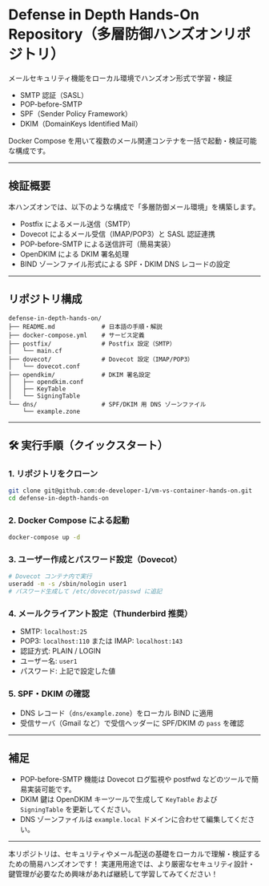 # Defense in Depth Hands-On Repository（多層防御ハンズオンリポジトリ）

メールセキュリティ機能をローカル環境でハンズオン形式で学習・検証

- SMTP 認証（SASL）
- POP-before-SMTP
- SPF（Sender Policy Framework）
- DKIM（DomainKeys Identified Mail）

Docker Compose を用いて複数のメール関連コンテナを一括で起動・検証可能な構成です。

---

## 検証概要

本ハンズオンでは、以下のような構成で「多層防御メール環境」を構築します。

- Postfix によるメール送信（SMTP）
- Dovecot によるメール受信（IMAP/POP3）と SASL 認証連携
- POP-before-SMTP による送信許可（簡易実装）
- OpenDKIM による DKIM 署名処理
- BIND ゾーンファイル形式による SPF・DKIM DNS レコードの設定


---

## リポジトリ構成
```
defense-in-depth-hands-on/
├── README.md             # 日本語の手順・解説
├── docker-compose.yml    # サービス定義
├── postfix/              # Postfix 設定（SMTP）
│   └── main.cf
├── dovecot/              # Dovecot 設定（IMAP/POP3）
│   └── dovecot.conf
├── opendkim/             # DKIM 署名設定
│   ├── opendkim.conf
│   ├── KeyTable
│   └── SigningTable
└── dns/                  # SPF/DKIM 用 DNS ゾーンファイル
    └── example.zone
```

---

## 🛠️ 実行手順（クイックスタート）

### 1. リポジトリをクローン
```bash
git clone git@github.com:de-developer-1/vm-vs-container-hands-on.git
cd defense-in-depth-hands-on
```

### 2. Docker Compose による起動
```bash
docker-compose up -d
```

### 3. ユーザー作成とパスワード設定（Dovecot）
```bash
# Dovecot コンテナ内で実行
useradd -m -s /sbin/nologin user1
# パスワード生成して /etc/dovecot/passwd に追記
```

### 4. メールクライアント設定（Thunderbird 推奨）
- SMTP: `localhost:25`
- POP3: `localhost:110` または IMAP: `localhost:143`
- 認証方式: PLAIN / LOGIN
- ユーザー名: `user1`
- パスワード: 上記で設定した値

### 5. SPF・DKIM の確認
- DNS レコード（`dns/example.zone`）をローカル BIND に適用
- 受信サーバ（Gmail など）で受信ヘッダーに SPF/DKIM の `pass` を確認

---

## 補足
- POP-before-SMTP 機能は Dovecot ログ監視や postfwd などのツールで簡易実装可能です。
- DKIM 鍵は OpenDKIM キーツールで生成して `KeyTable` および `SigningTable` を更新してください。
- DNS ゾーンファイルは `example.local` ドメインに合わせて編集してください。

---

本リポジトリは、セキュリティやメール配送の基礎をローカルで理解・検証するための簡易ハンズオンです！
実運用用途では、より厳密なセキュリティ設計・鍵管理が必要なため興味があれば継続して学習してみてください！
